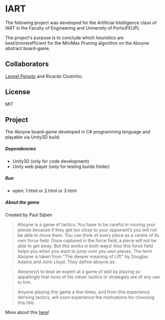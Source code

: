 # IART
The following project was developed for the Artificial Intelligence class of IART in the Faculty of Engineering and University of Porto(FEUP).

The project's purpose is to conclude which heuristics are best/(more)efficient for the MiniMax Pruning algorithm on the Aboyne abstract board-game.

## Collaborators
[Leonel Peixoto][1] and
Ricardo Coutinho.

## License
MIT

## Project
The Aboyne board-game developed in C# programming language and playable via Unity3D build.

##### Dependencies
- Unity3D (only for code development)
- Unity web player (only for testing builds folder)

##### Run
 - open: 1.html or 2.html or 3.html

##### About the game
Created by Paul Sijben
> Aboyne is a game of tactics. You have to be careful in moving your pieces because if they get too close to your opponent’s you will not be able to move them. You can think of every piece as a centre of its own force field. Once captured in the force field, a piece will not be able to get away. But this works in both ways! Also this force field helps you when you want to jump over you own pieces.
> The term Aboyne is taken from "The deeper meaning of Liff." by Douglas Adams and John Lloyd. They define aboyne as:

> Aboyne(v) to beat an expert at a game of skill by playing so appallingly that none of his clever tactics or strategies are of any use to him.

> Anyone playing this game a few times, and from this experience deriving tactics, will soon experience the motivations for choosing this title.

More about this [here][2]!

[1]: http://
[2]:http://www.di.fc.ul.pt/~jpn/gv/aboyne.htm
